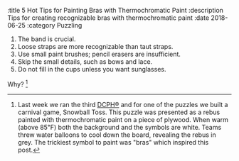 :title 5 Hot Tips for Painting Bras with Thermochromatic Paint
:description Tips for creating recognizable bras with thermochromatic paint
:date 2018-06-25
:category Puzzling

1. The band is crucial.
2. Loose straps are more recognizable than taut straps.
3. Use small paint brushes; pencil erasers are insufficient.
4. Skip the small details, such as bows and lace.
5. Do not fill in the cups unless you want sunglasses.

Why? [^1]

[^1]: Last week we ran the third [DCPH®](https://dcphr.org) and for one of the puzzles we built a carnival game, Snowball Toss. This puzzle was presented as a rebus painted with thermochromatic paint on a piece of plywood. When warm (above 85℉) both the background and the symbols are white. Teams threw water balloons to cool down the board, revealing the rebus in grey. The trickiest symbol to paint was "bras" which inspired this post.
